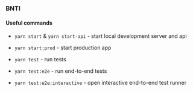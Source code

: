 ### BNTI

#### Useful commands

- `yarn start` & `yarn start-api` - start local development server and api
- `yarn start:prod` - start production app

- `yarn test` - run tests
- `yarn test:e2e` - run end-to-end tests
- `yarn test:e2e:interactive` - open interactive end-to-end test runner
